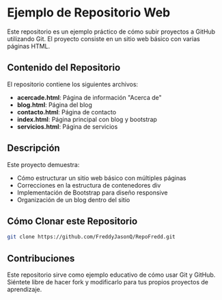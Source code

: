 # Ejemplo de Repositorio Web

Este repositorio es un ejemplo práctico de cómo subir proyectos a GitHub utilizando Git. El proyecto consiste en un sitio web básico con varias páginas HTML.

## Contenido del Repositorio

El repositorio contiene los siguientes archivos:

- **acercade.html**: Página de información "Acerca de"
- **blog.html**: Página del blog
- **contacto.html**: Página de contacto
- **index.html**: Página principal con blog y bootstrap
- **servicios.html**: Página de servicios

## Descripción

Este proyecto demuestra:
- Cómo estructurar un sitio web básico con múltiples páginas
- Correcciones en la estructura de contenedores div
- Implementación de Bootstrap para diseño responsive
- Organización de un blog dentro del sitio


## Cómo Clonar este Repositorio

```bash
git clone https://github.com/FreddyJasonQ/RepoFredd.git
```

## Contribuciones

Este repositorio sirve como ejemplo educativo de cómo usar Git y GitHub. Siéntete libre de hacer fork y modificarlo para tus propios proyectos de aprendizaje.
